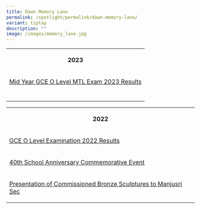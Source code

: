 ```yaml
---
title: Down Memory Lane
permalink: /spotlight/permalink/down-memory-lane/
variant: tiptap
description: ""
image: /images/memory_lane.jpg
---
```

<table><tbody><tr><th rowspan="1" colspan="1"><p>2023</p></th></tr><tr><td rowspan="1" colspan="1"><p><a href="/news/mtl-exam-results/" rel="noopener noreferrer nofollow" target="_blank">Mid Year GCE O Level MTL Exam 2023 Results</a></p></td></tr><tr><td rowspan="1" colspan="1"><p></p></td></tr></tbody></table><table><tbody><tr><th rowspan="1" colspan="1"><p>2022</p></th></tr><tr><td rowspan="1" colspan="1"><p><a href="/spotlight/gce-o-2022/" rel="noopener noreferrer nofollow" target="_blank">GCE O Level Examination 2022 Results</a></p></td></tr><tr><td rowspan="1" colspan="1"><p><a href="/spotlight/40th-school-anni/" rel="noopener noreferrer nofollow" target="_blank">40th School Anniversary Commemorative Event</a></p></td></tr><tr><td rowspan="1" colspan="1"><p><a href="/spotlight/presentation-of-comm/" rel="noopener noreferrer nofollow" target="_blank">Presentation of Commissioned Bronze Sculptures to Manjusri Sec</a></p></td></tr></tbody></table><p></p>